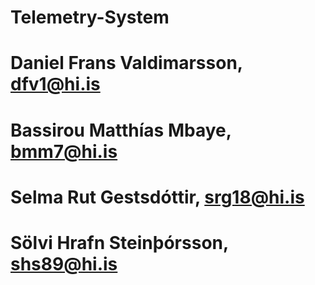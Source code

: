 # Telemetry-System
# Daniel Frans Valdimarsson, dfv1@hi.is
# Bassirou Matthías Mbaye, bmm7@hi.is
# Selma Rut Gestsdóttir, srg18@hi.is
# Sölvi Hrafn Steinþórsson, shs89@hi.is